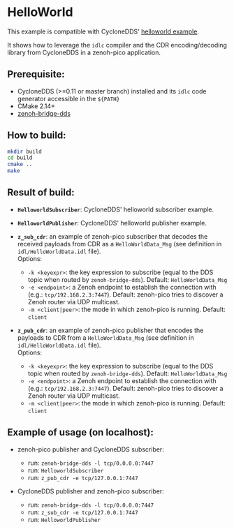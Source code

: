 # HelloWorld
This example is compatible with CycloneDDS' [helloworld example](https://github.com/eclipse-cyclonedds/cyclonedds/tree/master/examples/helloworld).

It shows how to leverage the `idlc` compiler and the CDR encoding/decoding library from CycloneDDS in a zenoh-pico application.

## Prerequisite:

 - CycloneDDS (>=0.11 or master branch) installed and its `idlc` code generator accessible in the `${PATH}`
 - CMake 2.14+
 - [zenoh-bridge-dds](https://github.com/eclipse-zenoh/zenoh-plugin-dds)

## How to build:

```bash
mkdir build
cd build
cmake ..
make
```

## Result of build:

 - **`HelloworldSubscriber`**: CycloneDDS' helloworld subscriber example.

 - **`HelloworldPublisher`**: CycloneDDS' helloworld publisher example.

 - **`z_sub_cdr`**: an example of zenoh-pico subscriber that decodes the received payloads from CDR as a `HelloWorldData_Msg` (see definition in `idl/HelloWorldData.idl` file).  
   Options:

     - `-k <keyexpr>`: the key expression to subscribe (equal to the DDS topic when routed by `zenoh-bridge-dds`). Default: `HelloWorldData_Msg`
     - `-e <endpoint>`: a Zenoh endpoint to establish the connection with (e.g.: `tcp/192.168.2.3:7447`). Default: zenoh-pico tries to discover a Zenoh router via UDP multicast.
     - `-m <client|peer>`: the mode in which zenoh-pico is running. Default: `client`

 - **`z_pub_cdr`**: an example of zenoh-pico publisher that encodes the payloads to CDR from a `HelloWorldData_Msg` (see definition in `idl/HelloWorldData.idl` file).  
   Options:

     - `-k <keyexpr>`: the key expression to subscribe (equal to the DDS topic when routed by `zenoh-bridge-dds`). Default: `HelloWorldData_Msg`
     - `-e <endpoint>`: a Zenoh endpoint to establish the connection with (e.g.: `tcp/192.168.2.3:7447`). Default: zenoh-pico tries to discover a Zenoh router via UDP multicast.
     - `-m <client|peer>`: the mode in which zenoh-pico is running. Default: `client`

## Example of usage (on localhost):

 - zenoh-pico publisher and CycloneDDS subscriber:
    - run: `zenoh-bridge-dds -l tcp/0.0.0.0:7447`
    - run: `HelloworldSubscriber`
    - run: `z_pub_cdr -e tcp/127.0.0.1:7447`

 - CycloneDDS publisher and zenoh-pico subscriber:
    - run: `zenoh-bridge-dds -l tcp/0.0.0.0:7447`
    - run: `z_sub_cdr -e tcp/127.0.0.1:7447`
    - run: `HelloworldPublisher`

